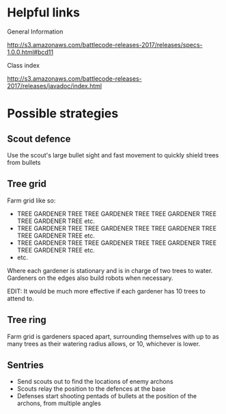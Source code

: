 Helpful links
===========================

General Information

http://s3.amazonaws.com/battlecode-releases-2017/releases/specs-1.0.0.html#bcd11

Class index

http://s3.amazonaws.com/battlecode-releases-2017/releases/javadoc/index.html


Possible strategies
===========================

## Scout defence
Use the scout's large bullet sight and fast movement to quickly shield trees from bullets

## Tree grid
Farm grid like so:

- TREE GARDENER TREE TREE GARDENER TREE TREE GARDENER TREE TREE GARDENER TREE etc.
- TREE GARDENER TREE TREE GARDENER TREE TREE GARDENER TREE TREE GARDENER TREE etc.
- TREE GARDENER TREE TREE GARDENER TREE TREE GARDENER TREE TREE GARDENER TREE etc.
- etc.
    
 Where each gardener is stationary and is in charge of two trees to water.
 Gardeners on the edges also build robots when necessary.
    
 EDIT: It would be much more effective if each gardener has 10 trees to attend to.

## Tree ring
Farm grid is gardeners spaced apart, surrounding themselves with up to as many trees as their watering radius allows, or 10, whichever is lower.

## Sentries
- Send scouts out to find the locations of enemy archons
- Scouts relay the position to the defences at the base
- Defenses start shooting pentads of bullets at the position of the archons, from multiple angles
